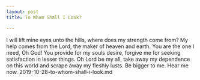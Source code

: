```yaml
---
layout: post
title: To Whom Shall I Look?

---
```

I will lift mine eyes unto the hills, where does my strength come from? My help comes from the Lord, the maker of heaven and earth. You are the one I need, Oh God! You provide for my souls desire, forgive me for seeking satisfaction in lesser things. Oh Lord be my all, take away my dependence on this world and scrape away my fleshly lusts. Be bigger to me. Hear me now.
2019-10-28-to-whom-shall-i-look.md